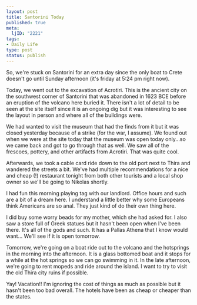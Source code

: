```yaml
--- 
layout: post
title: Santorini Today
published: true
meta: 
  ljID: "2221"
tags: 
- Daily Life
type: post
status: publish
---
```

So, we&apos;re stuck on Santorini for an extra day since the only boat to Crete doesn&apos;t go until Sunday afternoon (it&apos;s friday at 5:24 pm right now).

Today, we went out to the excavation of Acrotiri. This is the ancient city on the southwest corner of Santorini that was abandoned in 1623 BCE before an eruption of the volcano here buried it. There isn&apos;t a lot of detail to be seen at the site itself since it is an ongoing dig but it was interesting to see the layout in person and where all of the buildings were. 

We had wanted to visit the museum that had the finds from it but it was closed yesterday because of a strike (for the war, I assume). We found out when we were at the site today that the museum was open today only...so we came back and got to go through that as well. We saw all of the frescoes, pottery, and other artifacts from Acrotiri. That was quite cool.

Afterwards, we took a cable card ride down to the old port next to Thira and wandered the streets a bit. We&apos;ve had multiple recommendations for a nice and cheap (!) restaurant tonight from both other tourists and a local shop owner so we&apos;ll be going to Nikolas shortly.

I had fun this morning playing tag with our landlord. Office hours and such are a bit of a dream here. I understand a little better why some Europeans think Americans are so anal. They just kind of do their own thing here.

I did buy some worry beads for my mother, which she had asked for. I also saw a store full of Greek statues but it hasn&apos;t been open when I&apos;ve been there. It&apos;s all of the gods and such. It has a Pallas Athena that I know  would want... We&apos;ll see if it is open tomorrow.

Tomorrow, we&apos;re going on a boat ride out to the volcano and the hotsprings in the morning into the afternoon. It is a glass bottomed boat and it stops for a while at the hot springs so we can go swimming in it. In the late afternoon, we&apos;re going to rent mopeds and ride around the island. I want to try to visit the old Thira city ruins if possible.

Yay! Vacation!! I&apos;m ignoring the cost of things as much as possible but it hasn&apos;t been too bad overall. The hotels have been as cheap or cheaper than the states.
